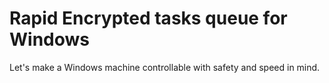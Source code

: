 # Rapid Encrypted tasks queue for Windows

Let's make a Windows machine controllable with safety and speed in mind. 
